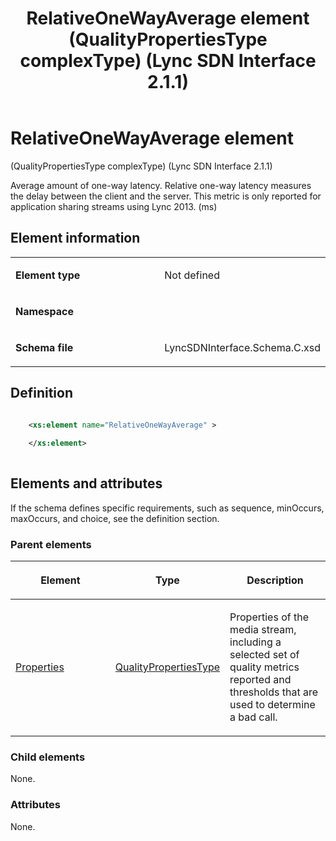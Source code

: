 ﻿---
title: RelativeOneWayAverage element (QualityPropertiesType complexType) (Lync SDN Interface 2.1.1)
TOCTitle: RelativeOneWayAverage element
ms:assetid: 5998760f-0525-ab66-5143-a9626a01341a
ms:mtpsurl: https://msdn.microsoft.com/library/Dn912803(v=office.15)
ms:contentKeyID: 64126972
ms.date: 02/16/2015
mtps_version: v=office.15
dev_langs:
- xml
---

# RelativeOneWayAverage element 

(QualityPropertiesType complexType) (Lync SDN Interface 2.1.1)

Average amount of one-way latency. Relative one-way latency measures the delay between the client and the server. This metric is only reported for application sharing streams using Lync 2013. (ms)

## Element information

<table>
<colgroup>
<col style="width: 50%" />
<col style="width: 50%" />
</colgroup>
<tbody>
<tr class="odd">
<td><p><strong>Element type</strong></p></td>
<td><p>Not defined</p></td>
</tr>
<tr class="even">
<td><p><strong>Namespace</strong></p></td>
<td><p></p></td>
</tr>
<tr class="odd">
<td><p><strong>Schema file</strong></p></td>
<td><p>LyncSDNInterface.Schema.C.xsd</p></td>
</tr>
</tbody>
</table>


## Definition

```xml

    <xs:element name="RelativeOneWayAverage" >
    
    </xs:element>
  
```

## Elements and attributes

If the schema defines specific requirements, such as sequence, minOccurs, maxOccurs, and choice, see the definition section.

### Parent elements

<table>
<colgroup>
<col style="width: 33%" />
<col style="width: 33%" />
<col style="width: 33%" />
</colgroup>
<thead>
<tr class="header">
<th><p>Element</p></th>
<th><p>Type</p></th>
<th><p>Description</p></th>
</tr>
</thead>
<tbody>
<tr class="odd">
<td><p><a href="properties-element-qualitytype-complextype-lync-sdn-interface-2-1-1.md">Properties</a></p></td>
<td><p><a href="qualitypropertiestype-complextype-lync-sdn-interface-2-1-1.md">QualityPropertiesType</a></p></td>
<td><p>Properties of the media stream, including a selected set of quality metrics reported and thresholds that are used to determine a bad call.</p></td>
</tr>
</tbody>
</table>


### Child elements

None.

### Attributes

None.

